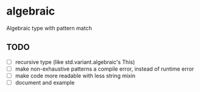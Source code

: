 # algebraic
Algebraic type with pattern match

## TODO
* [ ] recursive type (like std.variant.algebraic's This)
* [ ] make non-exhaustive patterns a compile error, instead of runtime error
* [ ] make code more readable with less string mixin
* [ ] document and example
